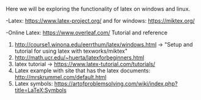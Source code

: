 Here we will be exploring the functionality of latex on windows and linux.

-Latex: https://www.latex-project.org/ and for windows: https://miktex.org/

-Online Latex: https://www.overleaf.com/
Tutorial and reference
1. http://course1.winona.edu/eerrthum/latex/windows.html -> "Setup and tutorial for using latex with texworks/miktex" 
2. http://math.ucr.edu/~huerta/latexforbeginners.html
3. latex tutorial -> https://www.latex-tutorial.com/tutorials/
4. Latex example with site that has the latex documents: http://mrskrummel.com/default.html
5. Latex symbols: https://artofproblemsolving.com/wiki/index.php?title=LaTeX:Symbols


